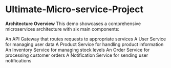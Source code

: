 # Ultimate-Micro-service-Project

**Architecture Overview**
This demo showcases a comprehensive microservices architecture with six main components:

An API Gateway that routes requests to appropriate services
A User Service for managing user data
A Product Service for handling product information
An Inventory Service for managing stock levels
An Order Service for processing customer orders
A Notification Service for sending user notifications
